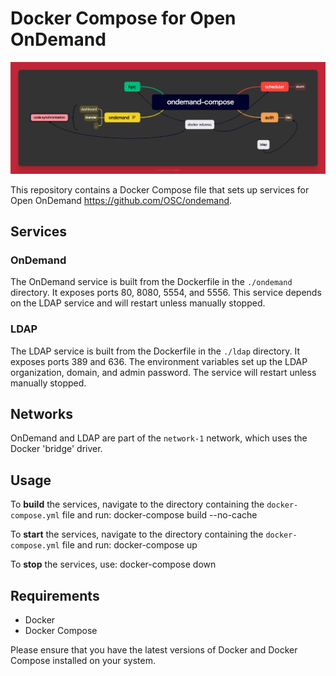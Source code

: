 # Docker Compose for Open OnDemand 

![ondemand-compose](ondemand-compose.png)


This repository contains a Docker Compose file that sets up services for Open OnDemand https://github.com/OSC/ondemand.



## Services

### OnDemand
The OnDemand service is built from the Dockerfile in the `./ondemand` directory. It exposes ports 80, 8080, 5554, and 5556. This service depends on the LDAP service and will restart unless manually stopped.

### LDAP
The LDAP service is built from the Dockerfile in the `./ldap` directory. It exposes ports 389 and 636. The environment variables set up the LDAP organization, domain, and admin password. The service will restart unless manually stopped.

## Networks

OnDemand and LDAP are part of the `network-1` network, which uses the Docker 'bridge' driver.

## Usage

To **build** the services, navigate to the directory containing the `docker-compose.yml` file and run:
docker-compose build --no-cache

To **start** the services, navigate to the directory containing the `docker-compose.yml` file and run:
docker-compose up

To **stop** the services, use:
docker-compose down


## Requirements

- Docker
- Docker Compose

Please ensure that you have the latest versions of Docker and Docker Compose installed on your system.
